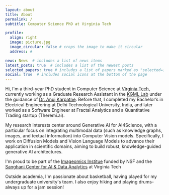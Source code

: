 ```yaml
---
layout: about
title: About
permalink: /
subtitle: Computer Science PhD at Virginia Tech

profile:
  align: right
  image: picture.jpg
  image_circular: false # crops the image to make it circular
  address: #

news: News  # includes a list of news items
latest_posts: true  # includes a list of the newest posts
selected_papers: true # includes a list of papers marked as "selected={true}"
social: true  # includes social icons at the bottom of the page
---
```


Hi, I'm a third-year PhD student in Computer Science at [Virginia Tech](https://cs.vt.edu), currently working as a Graduate Research Assistant in the [KGML Lab](https://kgml-lab.github.io/) under the guidance of [Dr. Anuj Karpatne](https://people.cs.vt.edu/karpatne/).
Before that, I completed my Bachelor’s in Electrical Engineering at  Delhi Technological University, India, and later worked as a Software Engineer at Fractal Analytics and a Quantitative Trading startup (Theremi.ai).

My research interests center around Generative AI for AI4Science, with a particular focus on integrating multimodal data (such as knowledge graphs, images, and textual information) into Computer Vision models. Specifically, I work on Diffusion Models and Vision Language Models to advance their application in scientific domains, aiming to build robust, knowledge-guided generative AI architectures.

I'm proud to be part of the [Imageomics Institue](https://imageomics.osu.edu/) funded by NSF and the [Sanghani Center for AI & Data Analytics](https://sanghani.cs.vt.edu/person/mridul-khurana/) at Virginia Tech

Outside academia, I'm passionate about basketball, having played for my undergraduate university's team. I also enjoy hiking and playing drums-always up for a jam session!
